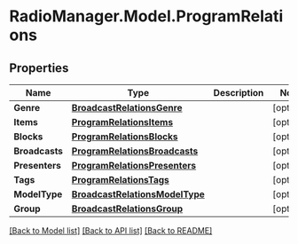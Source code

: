 # RadioManager.Model.ProgramRelations
## Properties

Name | Type | Description | Notes
------------ | ------------- | ------------- | -------------
**Genre** | [**BroadcastRelationsGenre**](BroadcastRelationsGenre.md) |  | [optional] 
**Items** | [**ProgramRelationsItems**](ProgramRelationsItems.md) |  | [optional] 
**Blocks** | [**ProgramRelationsBlocks**](ProgramRelationsBlocks.md) |  | [optional] 
**Broadcasts** | [**ProgramRelationsBroadcasts**](ProgramRelationsBroadcasts.md) |  | [optional] 
**Presenters** | [**ProgramRelationsPresenters**](ProgramRelationsPresenters.md) |  | [optional] 
**Tags** | [**ProgramRelationsTags**](ProgramRelationsTags.md) |  | [optional] 
**ModelType** | [**BroadcastRelationsModelType**](BroadcastRelationsModelType.md) |  | [optional] 
**Group** | [**BroadcastRelationsGroup**](BroadcastRelationsGroup.md) |  | [optional] 

[[Back to Model list]](../README.md#documentation-for-models) [[Back to API list]](../README.md#documentation-for-api-endpoints) [[Back to README]](../README.md)

